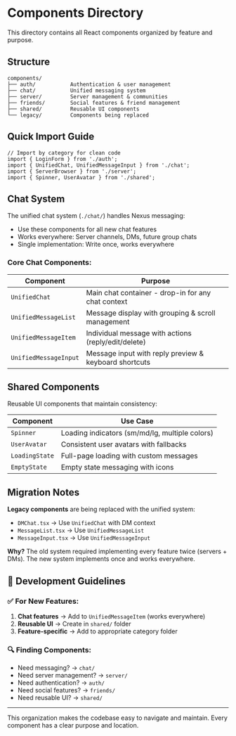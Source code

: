 # Components Directory

This directory contains all React components organized by feature and purpose.

## Structure

```
components/
├── auth/           Authentication & user management
├── chat/           Unified messaging system
├── server/         Server management & communities
├── friends/        Social features & friend management
├── shared/         Reusable UI components
└── legacy/         Components being replaced
```

## Quick Import Guide

```tsx
// Import by category for clean code
import { LoginForm } from './auth';
import { UnifiedChat, UnifiedMessageInput } from './chat';
import { ServerBrowser } from './server';
import { Spinner, UserAvatar } from './shared';
```

## Chat System

The unified chat system (`./chat/`) handles Nexus messaging:

- Use these components for all new chat features
- Works everywhere: Server channels, DMs, future group chats
- Single implementation: Write once, works everywhere

### Core Chat Components:

| Component | Purpose |
|-----------|---------|
| `UnifiedChat` | Main chat container - drop-in for any chat context |
| `UnifiedMessageList` | Message display with grouping & scroll management |
| `UnifiedMessageItem` | Individual message with actions (reply/edit/delete) |
| `UnifiedMessageInput` | Message input with reply preview & keyboard shortcuts |

## Shared Components

Reusable UI components that maintain consistency:

| Component | Use Case |
|-----------|----------|
| `Spinner` | Loading indicators (sm/md/lg, multiple colors) |
| `UserAvatar` | Consistent user avatars with fallbacks |
| `LoadingState` | Full-page loading with custom messages |
| `EmptyState` | Empty state messaging with icons |

## Migration Notes

**Legacy components** are being replaced with the unified system:

- `DMChat.tsx` → Use `UnifiedChat` with DM context
- `MessageList.tsx` → Use `UnifiedMessageList` 
- `MessageInput.tsx` → Use `UnifiedMessageInput`

**Why?** The old system required implementing every feature twice (servers + DMs). The new system implements once and works everywhere.

## 🎯 Development Guidelines

### ✅ For New Features:
1. **Chat features** → Add to `UnifiedMessageItem` (works everywhere)
2. **Reusable UI** → Create in `shared/` folder
3. **Feature-specific** → Add to appropriate category folder

### 🔍 Finding Components:
- Need messaging? → `chat/`
- Need server management? → `server/`
- Need authentication? → `auth/`
- Need social features? → `friends/`
- Need reusable UI? → `shared/`

---

This organization makes the codebase easy to navigate and maintain. Every component has a clear purpose and location.